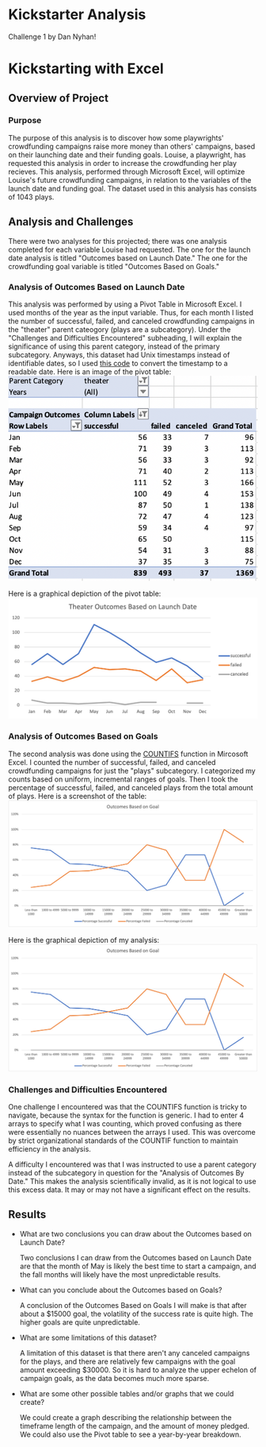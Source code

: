 # Kickstarter Analysis
Challenge 1 by Dan Nyhan!

# Kickstarting with Excel

## Overview of Project

### Purpose

The purpose of this analysis is to discover how some playwrights' crowdfunding campaigns raise more money than others' campaigns, based on their launching date and their funding goals. Louise, a playwright, has requested this analysis in order to increase the crowdfunding her play recieves. This analysis, performed through Microsoft Excel, will optimize Louise's future crowdfunding campaigns, in relation to the variables of the launch date and funding goal. The dataset used in this analysis has consists of 1043 plays.

## Analysis and Challenges
There were two analyses for this projected; there was one analysis completed for each variable Louise had requested. The one for the launch date analysis is titled "Outcomes based on Launch Date." The one for the crowdfunding goal variable is titled "Outcomes Based on Goals." 

### Analysis of Outcomes Based on Launch Date
This analysis was performed by using a Pivot Table in Microsoft Excel. I used months of the year as the input variable. Thus, for each month I listed the number of successful, failed, and canceled crowdfunding campaigns in the "theater" parent cateogory (plays are a subcategory). Under the "Challenges and Difficulties Encountered" subheading, I will explain the significance of using this parent category, instead of the primary subcategory. Anyways, this dataset had Unix timestamps instead of identifiable dates, so I used [this code](https://courses.bootcampspot.com/courses/1018/pages/1-dot-3-3-timing-success?module_item_id=395347) to convert the timestamp to a readable date. Here is an image of the pivot table: ![Here](https://github.com/nyhandan/Kickstarter-Analysis/blob/main/Outcomes%20based%20on%20launch%20date%20pivot%20table.png)

Here is a graphical depiction of the pivot table: 
![here](https://github.com/nyhandan/Kickstarter-Analysis/blob/main/Challenge%201%20Resources/Theater_Outcomes_vs_Launch.png)

### Analysis of Outcomes Based on Goals
The second analysis was done using the [COUNTIFS](https://support.office.com/en-us/article/countifs-function-dda3dc6e-f74e-4aee-88bc-aa8c2a866842) function in Mircosoft Excel. I counted the number of successful, failed, and canceled crowdfunding campaigns for just the "plays" subcategory. I categorized my counts based on uniform, incremental ranges of goals. Then I took the percentage of successful, failed, and canceled plays from the total amount of plays. Here is a screenshot of the table:
![here](https://github.com/nyhandan/Kickstarter-Analysis/blob/main/Outcomes%20Based%20on%20Goals.png)

Here is the graphical depiction of my analysis:
![here](https://github.com/nyhandan/Kickstarter-Analysis/blob/main/Challenge%201%20Resources/Outcomes%20Based%20on%20Goals.png) 

### Challenges and Difficulties Encountered

One challenge I encountered was that the COUNTIFS function is tricky to navigate, because the syntax for the function is generic. I had to enter 4 arrays to specify what I was counting, which proved confusing as there were essentially no nuances between the arrays I used. This was overcome by strict organizational standards of the COUNTIF function to maintain efficiency in the analysis. 

A difficulty I encountered was that I was instructed to use a parent category instead of the subcategory in question for the "Analysis of Outcomes By Date." This makes the analysis scientifically invalid, as it is not logical to use this excess data. It may or may not have a significant effect on the results. 

## Results

- What are two conclusions you can draw about the Outcomes based on Launch Date?

   Two conclusions I can draw from the Outcomes based on Launch Date are that the month of May is likely the best time to start a campaign, and the fall months will    likely have the most unpredictable results. 

- What can you conclude about the Outcomes based on Goals?

    A conclusion of the Outcomes Based on Goals I will make is that after about a $15000 goal, the volatility of the success rate is quite high. The higher goals      are quite unpredictable.

- What are some limitations of this dataset?

  A limitation of this dataset is that there aren't any canceled campaigns for the plays, and there are relatively few campaigns with the goal amount exceeding       $30000. So it is hard to analyze the upper echelon of campaign goals, as the data becomes much more sparse. 

- What are some other possible tables and/or graphs that we could create?

  We could create a graph describing the relationship between the timeframe length of the campaign, and the amount of money pledged. We could also use the Pivot       table to see a year-by-year breakdown. 
